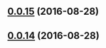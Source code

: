 <a name="0.0.15"></a>
## [0.0.15](https://github.com/marksmall/banger/compare/0.0.14...v0.0.15) (2016-08-28)



<a name="0.0.14"></a>
## [0.0.14](https://github.com/marksmall/banger/compare/0.0.12...v0.0.14) (2016-08-28)



